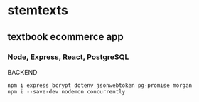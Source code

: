 # stemtexts
## textbook ecommerce app 
### Node, Express, React, PostgreSQL


BACKEND 
```
npm i express bcrypt dotenv jsonwebtoken pg-promise morgan 
npm i --save-dev nodemon concurrently

```
